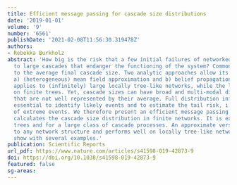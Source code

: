 ```yaml
---
title: Efficient message passing for cascade size distributions
date: '2019-01-01'
volume: '9'
number: '6561'
publishDate: '2021-02-08T11:56:30.319478Z'
authors:
- Rebekka Burkholz
abstract: 'How big is the risk that a few initial failures of networked nodes amplify
  to large cascades that endanger the functioning of the system? Common answers refer
  to the average final cascade size. Two analytic approaches allow its computation:
  a) (heterogeneous) mean field approximation and b) belief propagation. The former
  applies to (infinitely) large locally tree-like networks, while the latter is exact
  on finite trees. Yet, cascade sizes can have broad and multi-modal distributions
  that are not well represented by their average. Full distribution information is
  essential to identify likely events and to estimate the tail risk, i.e. the probability
  of extreme events. We therefore present an efficient message passing algorithm that
  calculates the cascade size distribution in finite networks. It is exact on finite
  trees and for a large class of cascade processes. An approximate version applies
  to any network structure and performs well on locally tree-like networks, as we
  show with several examples.'
publication: Scientific Reports
url_pdf: https://www.nature.com/articles/s41598-019-42873-9
doi: https://doi.org/10.1038/s41598-019-42873-9
featured: false
sg-areas:
---
```

